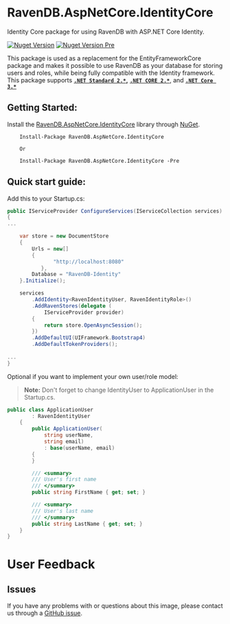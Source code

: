 # RavenDB.AspNetCore.IdentityCore
Identity Core package for using RavenDB with ASP.NET Core Identity.

[![Nuget Version](https://img.shields.io/nuget/v/RavenDB.AspNetCore.IdentityCore.svg?style=flat)](https://www.nuget.org/packages/RavenDB.AspNetCore.IdentityCore/)
[![Nuget Version Pre](https://img.shields.io/nuget/vpre/RavenDB.AspNetCore.IdentityCore.svg?style=flat)](https://www.nuget.org/packages/RavenDB.AspNetCore.IdentityCore/)

This package is used as a replacement for the EntityFrameworkCore package and makes it possible to use RavenDB as your database for storing users and roles, while being fully compatible with the Identity framework. This package supports **[`.NET Standard 2.*`](https://docs.microsoft.com/en-us/dotnet/articles/standard/library),** **[`.NET CORE 2.*`](https://docs.microsoft.com/en-us/dotnet/articles/standard/library)**, and **[`.NET Core 3.*`](https://docs.microsoft.com/en-us/dotnet/articles/standard/library)**

## Getting Started:
Install the [RavenDB.AspNetCore.IdentityCore](https://www.nuget.org/packages/RavenDB.AspNetCore.IdentityCore/) library through [NuGet](https://nuget.org).
```
    Install-Package RavenDB.AspNetCore.IdentityCore
    
    Or
    
    Install-Package RavenDB.AspNetCore.IdentityCore -Pre
```    

## Quick start guide:   
Add this to your Startup.cs:
```csharp
public IServiceProvider ConfigureServices(IServiceCollection services)
{
...

	var store = new DocumentStore
	{
		Urls = new[]
		{
			   "http://localhost:8080"
		   },
		Database = "RavenDB-Identity"
	}.Initialize();

	services
		.AddIdentity<RavenIdentityUser, RavenIdentityRole>()
		.AddRavenStores(delegate (
			IServiceProvider provider)
		{
			return store.OpenAsyncSession();
		})
		.AddDefaultUI(UIFramework.Bootstrap4)
		.AddDefaultTokenProviders();
		
...
}
```

Optional if you want to implement your own user/role model:
>**Note:** Don't forget to change IdentityUser to ApplicationUser in the Startup.cs.
```csharp
public class ApplicationUser
        : RavenIdentityUser
    {
        public ApplicationUser(
            string userName, 
            string email) 
            : base(userName, email)
        {
        }

        /// <summary>
        /// User's first name
        /// </summary>
        public string FirstName { get; set; }

        /// <summary>
        /// User's last name
        /// </summary>
        public string LastName { get; set; }
    }
}
```

# User Feedback

## Issues

If you have any problems with or questions about this image, please contact us through a [GitHub issue](https://github.com/FriendlyAgent/RavenDB.AspNetCore.IdentityCore/issues).